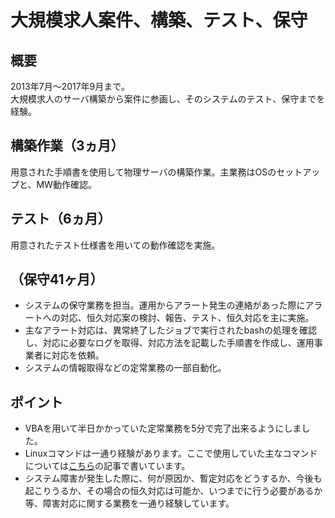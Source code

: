 # 大規模求人案件、構築、テスト、保守

## 概要

2013年7月〜2017年9月まで。</br>
大規模求人のサーバ構築から案件に参画し、そのシステムのテスト、保守までを経験。

## 構築作業（3ヵ月）

用意された手順書を使用して物理サーバの構築作業。主業務はOSのセットアップと、MW動作確認。

## テスト（6ヵ月）

用意されたテスト仕様書を用いての動作確認を実施。

## （保守41ヶ月）

* システムの保守業務を担当。運用からアラート発生の連絡があった際にアラートへの対応、恒久対応案の検討、報告、テスト、恒久対応を主に実施。
* 主なアラート対応は、異常終了したジョブで実行されたbashの処理を確認し、対応に必要なログを取得、対応方法を記載した手順書を作成し、運用事業者に対応を依頼。
* システムの情報取得などの定常業務の一部自動化。

## ポイント

* VBAを用いて半日かかっていた定常業務を5分で完了出来るようにしました。
* Linuxコマンドは一通り経験があります。ここで使用していた主なコマンドについては[こちら](https://qiita.com/atsushi586/items/3854cf8534c2506e6e5e)の記事で書いています。
* システム障害が発生した際に、何が原因か、暫定対応をどうするか、今後も起こりうるか、その場合の恒久対応は可能か、いつまでに行う必要があるか等、障害対応に関する業務を一通り経験しています。
